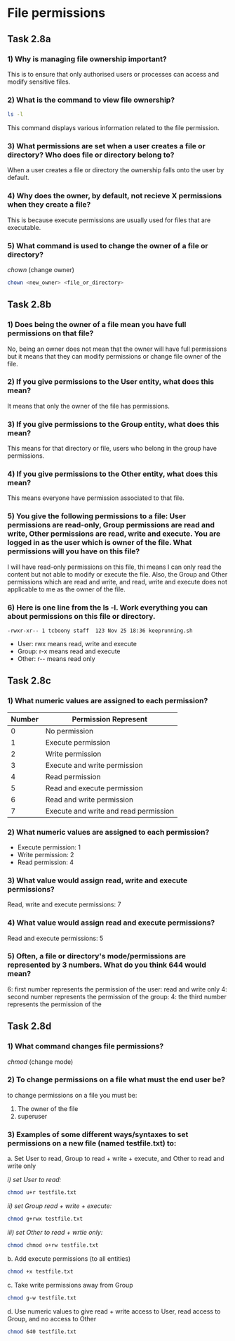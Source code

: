 # File permissions
## Task 2.8a
### **1) Why is managing file ownership important?**
This is to ensure that only authorised users or processes can access and modify sensitive files.

### **2) What is the command to view file ownership?**
```bash
ls -l
``` 
This command displays various information related to the file permission.

### **3) What permissions are set when a user creates a file or directory? Who does file or directory belong to?**
When a user creates a file or directory the ownership falls onto the user by  default.

### **4) Why does the owner, by default, not recieve X permissions when they create a file?**
This is because execute permissions are usually used for files that are executable.

### **5) What command is used to change the owner of a file or directory?**
*chown* (change owner)
```bash
chown <new_owner> <file_or_directory>
```

## Task 2.8b
### **1) Does being the owner of a file mean you have full permissions on that file?**
No, being an owner does not mean that the owner will have full permissions but it means that they can modify permissions or change file owner of the file.

### **2) If you give permissions to the User entity, what does this mean?**
It means that only the owner of the file has permissions.

### **3) If you give permissions to the Group entity, what does this mean?**
This means for that directory or file, users who belong in the group have permissions. 

### **4) If you give permissions to the Other entity, what does this mean?**
This means everyone have permission associated to that file.

### **5) You give the following permissions to a file: User permissions are read-only, Group permissions are read and write, Other permissions are read, write and execute. You are logged in as the user which is owner of the file. What permissions will you have on this file?**
I will have read-only permissions on this file, thi means I can only read the content but not able to modify or execute the file. Also, the Group and Other permissions which are read and write, and read, write and execute does not applicable to me as the owner of the file. 

### **6) Here is one line from the ls -l. Work everything you can about permissions on this file or directory.**
```
-rwxr-xr-- 1 tcboony staff  123 Nov 25 18:36 keeprunning.sh
```
* User: rwx means read, write and execute
* Group: r-x means read and execute
* Other: r-- means read only

## Task 2.8c  
### **1) What numeric values are assigned to each permission?**
| Number | Permission Represent |
| ----------- | ----------- |
| 0 | No permission |
| 1 | Execute permission |
| 2 | Write permission |
| 3 | Execute and write permission |
| 4 | Read permission  |
| 5 | Read and execute permission |
| 6 | Read and write permission |
| 7 | Execute and write and read permission|

### **2) What numeric values are assigned to each permission?**
* Execute permission: 1
* Write permission: 2
* Read permission: 4

### **3) What value would assign read, write and execute permissions?**
Read, write and execute permissions: 7

### **4) What value would assign read and execute permissions?**
Read and execute permissions: 5

### **5) Often, a file or directory's mode/permissions are represented by 3 numbers. What do you think 644 would mean?**
6: first number represents the permission of the user: read and write only
4: second number represents the permission of the group: 
4: the third number represents the permission of the 

## Task 2.8d
### **1) What command changes file permissions?**
*chmod* (change mode)

### **2) To change permissions on a file what must the end user be?**
to change permissions on a file you must be:  
1) The owner of the file
2) superuser 

### **3) Examples of some different ways/syntaxes to set permissions on a new file (named testfile.txt) to:**

a. Set User to read, Group to read + write + execute, and Other to read and write only

*i) set User to read:*
```bash
chmod u+r testfile.txt
```
*ii) set Group read + write + execute:*
```bash
chmod g+rwx testfile.txt
```
*iii) set Other to read + wrtie only:*
```bash
chmod chmod o+rw testfile.txt 
```

b. Add execute permissions (to all entities)
```bash
chmod +x testfile.txt
```
c. Take write permissions away from Group
```bash
chmod g-w testfile.txt
```
d. Use numeric values to give read + write access to User, read access to Group, and no access to Other
```bash
chmod 640 testfile.txt
